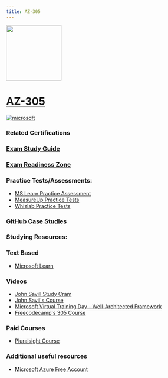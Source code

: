 ```yaml
---
title: AZ-305
---
```


<img src="/az-305.png" width="150" height="150">

# [AZ-305](https://learn.microsoft.com/certifications/exams/az-305)

 <a href='https://learn.microsoft.com/en-us/certifications/browse/?type=role-based&levels=advanced' target="_blank"><img alt='microsoft' src='https://img.shields.io/badge/expert-100000?style=for-the-badge&logo=microsoft&logoColor=white&labelColor=0078D4&color=212221'/></a>

### Related Certifications

### [Exam Study Guide](https://aka.ms/az305-studyguide)
### [Exam Readiness Zone](https://learn.microsoft.com/en-us/shows/exam-readiness-zone/preparing-for-az-305-design-identity-governance-and-monitoring-solutions-1-of-4/)

### Practice Tests/Assessments:
- [MS Learn Practice Assessment](https://learn.microsoft.com/certifications/exams/az-305/practice/assessment?assessment-type=practice&assessmentId=15)
- [MeasureUp Practice Tests](https://www.measureup.com/microsoft-practice-test-az-305-designing-microsoft-azure-infrastructure-solutions.html#44)
- [Whizlab Practice Tests](https://www.whizlabs.com/designing-microsoft-azure-infrastructure-solutions-az-305/)

### [GitHub Case Studies](https://aka.ms/az305labs)

### Studying Resources:
### Text Based
- [Microsoft Learn](https://learn.microsoft.com/certifications/exams/az-305)
### Videos
- [John Savill Study Cram](https://www.youtube.com/watch?v=vq9LuCM4YP4&list=PLlVtbbG169nH_CJl4wwKBfS1V8nMYr7xL&index=9&pp=iAQB)
- [John Savil's Course](https://www.youtube.com/playlist?list=PLlVtbbG169nHSnaP4ae33yQUI3zcmP5nP)
- [Microsoft Virtual Training Day - Well-Architected Framework](https://events.microsoft.com/en-us/allevents/?language=English&clientTimeZone=1&view=list&search=Microsoft%20Azure%20Virtual%20Training%20Day:%20Well-Architected%20Framework)
- [Freecodecamp's 305 Course](https://www.youtube.com/watch?v=i6NzKvGUsBs)
### Paid Courses
- [Pluralsight Course](https://www.pluralsight.com/paths/az-305-designing-microsoft-azure-infrastructure-solutions)
### Additional useful resources
- [Microsoft Azure Free Account](https://azure.microsoft.com/en-us/offers/ms-azr-0044p)
